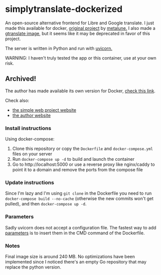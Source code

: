 # simplytranslate-dockerized

An open-source alternative frontend for Libre and Google translate. I just made this available for docker, [original project](https://git.sr.ht/~metalune/simplytranslate_web) by [metalune.](https://git.sr.ht/~metalune/) I also made a [gtranslate image](https://github.com/LivingWithHippos/gtranslate-dockerized), but it seems like it may be deprecated in favor of this project.

The server is written in Python and run with [uvicorn.](https://www.uvicorn.org/)

WARNING: I haven't truly tested the app or this container, use at your own risk.

## Archived!

The author has made available its own version for Docker, [check this link](https://codeberg.org/SimpleWeb/SimplyTranslate-Docker).

Check also:

- [the simple web project website](https://simple-web.org/)
- [the author website](https://metalune.xyz/)


### Install instructions

Using docker-compose:

1. Clone this repository or copy the `Dockerfile` and `docker-compose.yml` files on your server
2. Run `docker-compose up -d` to build and launch the container
3. Go to http://localhost:5000 or use a reverse proxy like nginx/caddy to point it to a domain and remove the ports from the compose file

### Update instructions

Since I'm lazy and I'm using `git clone` in the Dockerfile you need to run `docker-compose build --no-cache` (otherwise the new commits won't get pulled), and then `docker-compose up -d`.

### Parameters

Sadly uvicorn does not accept a configuration file. The fastest way to add [parameters](https://www.uvicorn.org/#command-line-options) is to insert them in the CMD command of the Dockerfile.

### Notes

Final image size is around 240 MB. No optimizations have been implemented since I noticed there's an empty Go repository that may replace the python version.
